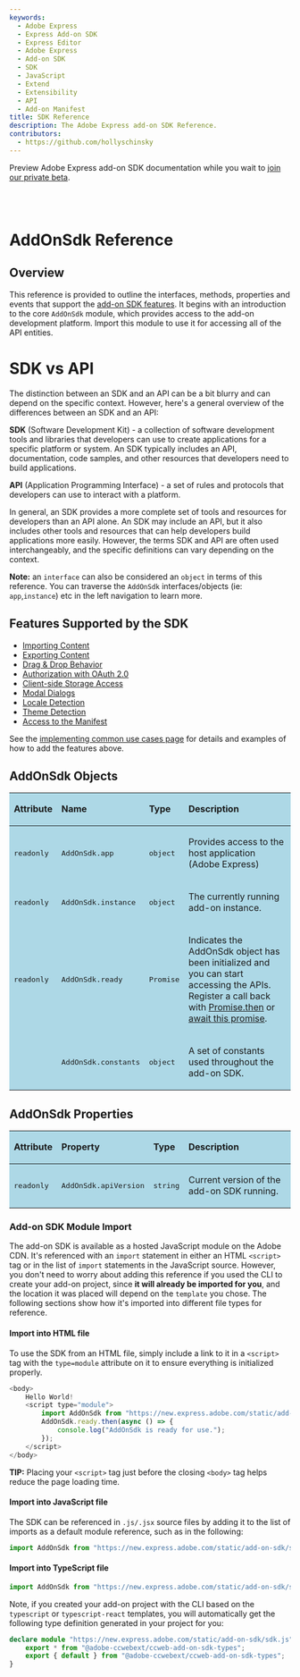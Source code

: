 ```yaml
---
keywords:
  - Adobe Express
  - Express Add-on SDK
  - Express Editor
  - Adobe Express
  - Add-on SDK
  - SDK
  - JavaScript
  - Extend
  - Extensibility
  - API
  - Add-on Manifest
title: SDK Reference
description: The Adobe Express add-on SDK Reference. 
contributors:
  - https://github.com/hollyschinsky
---
```


<InlineAlert slots="text" variant="info"/>

Preview Adobe Express add-on SDK documentation while you wait to [join our private beta](https://adobe.com/go/express-developer).



<br/> <br/>

# AddOnSdk Reference

## Overview
This reference is provided to outline the interfaces, methods, properties and events that support the [add-on SDK features](#features-supported-by-the-sdk). It begins with an introduction to the core `AddOnSdk` module, which provides access to the add-on development platform. Import this module to use it for accessing all of the API entities.  

<InlineAlert slots="header, text1, text2, text3, text4" variant="success"/>

# SDK vs API
The distinction between an SDK and an API can be a bit blurry and can depend on the specific context. However, here's a general overview of the differences between an SDK and an API:

   **SDK** (Software Development Kit) - a collection of software development tools and libraries that developers can use to create applications for a specific platform or system. An SDK typically includes an API, documentation, code samples, and other resources that developers need to build applications. 

   **API** (Application Programming Interface) - a set of rules and protocols that developers can use to interact with a platform. 

In general, an SDK provides a more complete set of tools and resources for developers than an API alone. An SDK may include an API, but it also includes other tools and resources that can help developers build applications more easily. However, the terms SDK and API are often used interchangeably, and the specific definitions can vary depending on the context.


**Note:** an `interface` can also be considered an `object` in terms of this reference. You can traverse the `AddOnSdk` interfaces/objects (ie: `app`,`instance`) etc in the left navigation to learn more.


## Features Supported by the SDK
- [Importing Content](../../guides/develop/)
- [Exporting Content](../../guides/develop/)
- [Drag & Drop Behavior](../../guides/develop/)
- [Authorization with OAuth 2.0](../../guides/develop/)
- [Client-side Storage Access](../../guides/develop/)
- [Modal Dialogs](../../guides/develop/)
- [Locale Detection](../../guides/develop/)
- [Theme Detection](../../guides/develop/)
- [Access to the Manifest](../../guides/develop/)


<InlineAlert slots="text" variant="success"/>

See the [implementing common use cases page](../../guides/develop/) for details and examples of how to add the features above.


## AddOnSdk Objects
<table class="spectrum-Table spectrum-Table--sizeM" style="background-color:lightblue">
<tr class="spectrum-Table-row">
    <td class="spectrum-Table-headCell"><p><strong>Attribute</strong></p></td>
    <td class="spectrum-Table-headCell"><p><strong>Name</strong></p></td>
    <td class="spectrum-Table-headCell"><p><strong>Type</strong></p></td>
    <td class="spectrum-Table-headCell"><p><strong>Description</strong></p></td>
</tr>
<tbody class="spectrum-Table-body">
<tr class="spectrum-Table-row">
    <td class="spectrum-Table-cell"><p><pre>readonly</pre></p></td>
    <td class="spectrum-Table-cell"><p><pre>AddOnSdk.app</pre></p></td>
    <td class="spectrum-Table-cell"><p><pre>object</pre></p></td>
    <td class="spectrum-Table-cell"><p>Provides access to the host application (Adobe Express)</p></td>
</tr>
<tr class="spectrum-Table-row">
    <td class="spectrum-Table-cell"><p><pre>readonly</pre></p></td>
    <td class="spectrum-Table-cell"><p><pre>AddOnSdk.instance</pre></p></td>
    <td class="spectrum-Table-cell"><p><pre>object</pre></p></td>
    <td class="spectrum-Table-cell"><p>The currently running add-on instance.</p></td>
</tr>
<tr class="spectrum-Table-row">
    <td class="spectrum-Table-cell"><p><pre>readonly</pre></p></td>
    <td class="spectrum-Table-cell"><p><pre>AddOnSdk.ready</pre></p></td>
    <td class="spectrum-Table-cell"><p><pre>Promise</pre></p></td>
    <td class="spectrum-Table-cell"><p>Indicates the AddOnSdk object has been initialized and you can start accessing the APIs. Register a call back with <a href="https://developer.mozilla.org/en-US/docs/Web/JavaScript/Reference/Global_Objects/Promise/then">Promise.then</a> or <a href="https://developer.mozilla.org/en-US/docs/Web/JavaScript/Reference/Operators/await">await this promise</a>.</p></td>
</tr>
<tr class="spectrum-Table-row">
    <td class="spectrum-Table-cell"><p><pre></pre></p></td>
    <td class="spectrum-Table-cell"><p><pre>AddOnSdk.constants</pre></p></td>
    <td class="spectrum-Table-cell"><p><pre>object</pre></p></td>
    <td class="spectrum-Table-cell"><p>A set of constants used throughout the add-on SDK.</p></td>
</tr>
</tbody>
</table>

## AddOnSdk Properties
<table class="spectrum-Table spectrum-Table--sizeM" style="background-color:lightblue">
<tr class="spectrum-Table-row">
    <td class="spectrum-Table-headCell"><p><strong>Attribute</strong></p></td>
    <td class="spectrum-Table-headCell"><p><strong>Property</strong></p></td>
    <td class="spectrum-Table-headCell"><p><strong>Type</strong></p></td>
    <td class="spectrum-Table-headCell"><p><strong>Description</strong></p></td>
</tr>
<tbody class="spectrum-Table-body">
<tr class="spectrum-Table-row">
    <td class="spectrum-Table-cell"><p><pre>readonly</pre></p></td>
    <td class="spectrum-Table-cell"><p><pre>AddOnSdk.apiVersion</pre></p></td>
    <td class="spectrum-Table-cell"><p><pre>string</pre></p></td>
    <td class="spectrum-Table-cell"><p>Current version of the add-on SDK running.</p></td>
</tr>
</tbody>
</table>


### Add-on SDK Module Import
The add-on SDK is available as a hosted JavaScript module on the Adobe CDN. It's referenced with an `import` statement in either an HTML `<script>` tag or in the list of `import` statements in the JavaScript source. However, you don't need to worry about adding this reference if you used the CLI to create your add-on project, since **it will already be imported for you**, and the location it was placed will depend on the `template` you chose. The following sections show how it's imported into different file types for reference.

#### Import into HTML file
To use the SDK from an HTML file, simply include a link to it in a `<script>` tag with the `type=module` attribute on it to ensure everything is initialized properly. 

```js
<body>
    Hello World!
    <script type="module">
        import AddOnSdk from "https://new.express.adobe.com/static/add-on-sdk/sdk.js";
        AddOnSdk.ready.then(async () => {
            console.log("AddOnSdk is ready for use.");
        });     
    </script>
</body>
```

<InlineAlert slots="text" variant="success"/>

**TIP:** Placing your `<script>` tag just before the closing `<body>` tag helps reduce the page loading time.

#### Import into JavaScript file
The SDK can be referenced in `.js/.jsx` source files by adding it to the list of imports as a default module reference, such as in the following:

```js
import AddOnSdk from "https://new.express.adobe.com/static/add-on-sdk/sdk.js";
```

#### Import into TypeScript file
```js
import AddOnSdk from "https://new.express.adobe.com/static/add-on-sdk/sdk.js";

```
Note, if you created your add-on project with the CLI based on the `typescript` or `typescript-react` templates, you will automatically get the following type definition generated in your project for you:

```ts
declare module "https://new.express.adobe.com/static/add-on-sdk/sdk.js" {
    export * from "@adobe-ccwebext/ccweb-add-on-sdk-types";
    export { default } from "@adobe-ccwebext/ccweb-add-on-sdk-types";
}
```